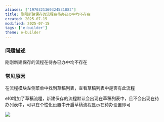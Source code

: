 ```yaml
---
aliases: ["1970321369324531082"]
title: 刚刚新建保存的流程在待办已办中均不存在
created: 2025-07-15
modified: 2025-07-15
tags: ['e-builder']
theme: e-builder
---
```


### 问题描述

刚刚新建保存的流程在待办已办中均不存在

### 常见原因

在流程模块左侧菜单中找到草稿列表，查看草稿列表中是否有此流程

e10增加了草稿流程，新建保存的流程默认会出现在草稿列表中，且不会出现在待办列表中，可以在个性化设置中开启草稿流程显示在待办设置即可

![](09dc585328ef726628d1abf6dcb3524c.jpg)